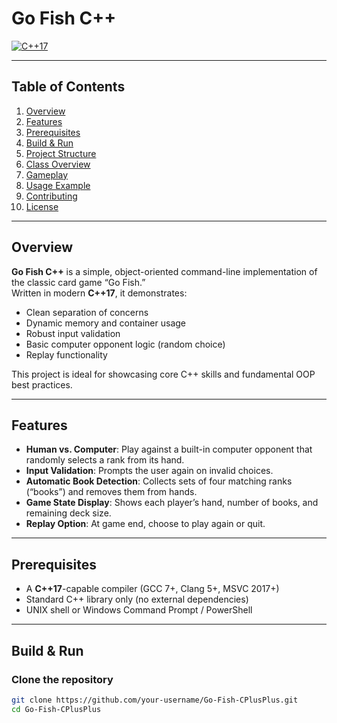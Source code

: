 # Go Fish C++

[![C++17](https://img.shields.io/badge/Standard-C%2B%2B17-blue.svg)](https://isocpp.org/std/the-standard)

---

## Table of Contents

1. [Overview](#overview)  
2. [Features](#features)  
3. [Prerequisites](#prerequisites)  
4. [Build & Run](#build--run)  
5. [Project Structure](#project-structure)  
6. [Class Overview](#class-overview)  
7. [Gameplay](#gameplay)  
8. [Usage Example](#usage-example)  
9. [Contributing](#contributing)  
10. [License](#license)  

---

## Overview

**Go Fish C++** is a simple, object-oriented command-line implementation of the classic card game “Go Fish.”  
Written in modern **C++17**, it demonstrates:

- Clean separation of concerns  
- Dynamic memory and container usage  
- Robust input validation  
- Basic computer opponent logic (random choice)  
- Replay functionality  

This project is ideal for showcasing core C++ skills and fundamental OOP best practices.

---

## Features

- **Human vs. Computer**: Play against a built-in computer opponent that randomly selects a rank from its hand.  
- **Input Validation**: Prompts the user again on invalid choices.  
- **Automatic Book Detection**: Collects sets of four matching ranks (“books”) and removes them from hands.  
- **Game State Display**: Shows each player’s hand, number of books, and remaining deck size.  
- **Replay Option**: At game end, choose to play again or quit.

---

## Prerequisites

- A **C++17**-capable compiler (GCC 7+, Clang 5+, MSVC 2017+)  
- Standard C++ library only (no external dependencies)  
- UNIX shell or Windows Command Prompt / PowerShell  

---

## Build & Run

### Clone the repository
```bash
git clone https://github.com/your-username/Go-Fish-CPlusPlus.git
cd Go-Fish-CPlusPlus
